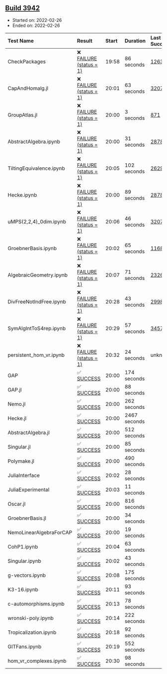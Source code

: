 ## [Build 3942](https://oscarci.mathematik.uni-kl.de/job/oscar-stable/3942/)

* Started on: 2022-02-26
* Ended on: 2022-02-26

| Test Name    | Result | Start | Duration | Last Success | First Failure |
|:-------------|:-------|:------|:---------|:-------------|:--------------|
| CheckPackages | ❌ [FAILURE (status = 1)](https://oscarci.mathematik.uni-kl.de/job/oscar-stable/3942/artifact/logs/build-3942/CheckPackages.log) | 19:58 | 86 seconds | [1263](https://oscarci.mathematik.uni-kl.de/job/oscar-stable/1263/) | [1264](https://oscarci.mathematik.uni-kl.de/job/oscar-stable/1264/) |
| CapAndHomalg.jl | ❌ [FAILURE (status = 1)](https://oscarci.mathematik.uni-kl.de/job/oscar-stable/3942/artifact/logs/build-3942/CapAndHomalg.jl.log) | 20:01 | 63 seconds | [3207](https://oscarci.mathematik.uni-kl.de/job/oscar-stable/3207/) | [3208](https://oscarci.mathematik.uni-kl.de/job/oscar-stable/3208/) |
| GroupAtlas.jl | ❌ [FAILURE (status = 1)](https://oscarci.mathematik.uni-kl.de/job/oscar-stable/3942/artifact/logs/build-3942/GroupAtlas.jl.log) | 20:00 | 3 seconds | [871](https://oscarci.mathematik.uni-kl.de/job/oscar-stable/871/) | [872](https://oscarci.mathematik.uni-kl.de/job/oscar-stable/872/) |
| AbstractAlgebra.ipynb | ❌ [FAILURE (status = 1)](https://oscarci.mathematik.uni-kl.de/job/oscar-stable/3942/artifact/logs/build-3942/AbstractAlgebra.ipynb.log) | 20:00 | 31 seconds | [2878](https://oscarci.mathematik.uni-kl.de/job/oscar-stable/2878/) | [2879](https://oscarci.mathematik.uni-kl.de/job/oscar-stable/2879/) |
| TiltingEquivalence.ipynb | ❌ [FAILURE (status = 1)](https://oscarci.mathematik.uni-kl.de/job/oscar-stable/3942/artifact/logs/build-3942/TiltingEquivalence.ipynb.log) | 20:05 | 102 seconds | [2629](https://oscarci.mathematik.uni-kl.de/job/oscar-stable/2629/) | [2630](https://oscarci.mathematik.uni-kl.de/job/oscar-stable/2630/) |
| Hecke.ipynb | ❌ [FAILURE (status = 1)](https://oscarci.mathematik.uni-kl.de/job/oscar-stable/3942/artifact/logs/build-3942/Hecke.ipynb.log) | 20:00 | 89 seconds | [2878](https://oscarci.mathematik.uni-kl.de/job/oscar-stable/2878/) | [2879](https://oscarci.mathematik.uni-kl.de/job/oscar-stable/2879/) |
| uMPS(2,2,4)_0dim.ipynb | ❌ [FAILURE (status = 1)](https://oscarci.mathematik.uni-kl.de/job/oscar-stable/3942/artifact/logs/build-3942/uMPS-2-2-4-_0dim.ipynb.log) | 20:06 | 46 seconds | [3207](https://oscarci.mathematik.uni-kl.de/job/oscar-stable/3207/) | [3208](https://oscarci.mathematik.uni-kl.de/job/oscar-stable/3208/) |
| GroebnerBasis.ipynb | ❌ [FAILURE (status = 1)](https://oscarci.mathematik.uni-kl.de/job/oscar-stable/3942/artifact/logs/build-3942/GroebnerBasis.ipynb.log) | 20:02 | 65 seconds | [1168](https://oscarci.mathematik.uni-kl.de/job/oscar-stable/1168/) | [1169](https://oscarci.mathematik.uni-kl.de/job/oscar-stable/1169/) |
| AlgebraicGeometry.ipynb | ❌ [FAILURE (status = 1)](https://oscarci.mathematik.uni-kl.de/job/oscar-stable/3942/artifact/logs/build-3942/AlgebraicGeometry.ipynb.log) | 20:07 | 71 seconds | [2326](https://oscarci.mathematik.uni-kl.de/job/oscar-stable/2326/) | [2327](https://oscarci.mathematik.uni-kl.de/job/oscar-stable/2327/) |
| DivFreeNotIndFree.ipynb | ❌ [FAILURE (status = 1)](https://oscarci.mathematik.uni-kl.de/job/oscar-stable/3942/artifact/logs/build-3942/DivFreeNotIndFree.ipynb.log) | 20:28 | 43 seconds | [2998](https://oscarci.mathematik.uni-kl.de/job/oscar-stable/2998/) | [2999](https://oscarci.mathematik.uni-kl.de/job/oscar-stable/2999/) |
| SymAlgIntToS4rep.ipynb | ❌ [FAILURE (status = 1)](https://oscarci.mathematik.uni-kl.de/job/oscar-stable/3942/artifact/logs/build-3942/SymAlgIntToS4rep.ipynb.log) | 20:29 | 57 seconds | [3457](https://oscarci.mathematik.uni-kl.de/job/oscar-stable/3457/) | [3458](https://oscarci.mathematik.uni-kl.de/job/oscar-stable/3458/) |
| persistent_hom_vr.ipynb | ❌ [FAILURE (status = 1)](https://oscarci.mathematik.uni-kl.de/job/oscar-stable/3942/artifact/logs/build-3942/persistent_hom_vr.ipynb.log) | 20:32 | 24 seconds | unknown | unknown |
| GAP | ✅ [SUCCESS](https://oscarci.mathematik.uni-kl.de/job/oscar-stable/3942/artifact/logs/build-3942/GAP.log) | 20:00 | 174 seconds |  |  |
| GAP.jl | ✅ [SUCCESS](https://oscarci.mathematik.uni-kl.de/job/oscar-stable/3942/artifact/logs/build-3942/GAP.jl.log) | 20:00 | 88 seconds |  |  |
| Nemo.jl | ✅ [SUCCESS](https://oscarci.mathematik.uni-kl.de/job/oscar-stable/3942/artifact/logs/build-3942/Nemo.jl.log) | 20:00 | 262 seconds |  |  |
| Hecke.jl | ✅ [SUCCESS](https://oscarci.mathematik.uni-kl.de/job/oscar-stable/3942/artifact/logs/build-3942/Hecke.jl.log) | 20:00 | 2467 seconds |  |  |
| AbstractAlgebra.jl | ✅ [SUCCESS](https://oscarci.mathematik.uni-kl.de/job/oscar-stable/3942/artifact/logs/build-3942/AbstractAlgebra.jl.log) | 20:00 | 512 seconds |  |  |
| Singular.jl | ✅ [SUCCESS](https://oscarci.mathematik.uni-kl.de/job/oscar-stable/3942/artifact/logs/build-3942/Singular.jl.log) | 20:00 | 85 seconds |  |  |
| Polymake.jl | ✅ [SUCCESS](https://oscarci.mathematik.uni-kl.de/job/oscar-stable/3942/artifact/logs/build-3942/Polymake.jl.log) | 20:00 | 490 seconds |  |  |
| JuliaInterface | ✅ [SUCCESS](https://oscarci.mathematik.uni-kl.de/job/oscar-stable/3942/artifact/logs/build-3942/JuliaInterface.log) | 20:02 | 28 seconds |  |  |
| JuliaExperimental | ✅ [SUCCESS](https://oscarci.mathematik.uni-kl.de/job/oscar-stable/3942/artifact/logs/build-3942/JuliaExperimental.log) | 20:03 | 11 seconds |  |  |
| Oscar.jl | ✅ [SUCCESS](https://oscarci.mathematik.uni-kl.de/job/oscar-stable/3942/artifact/logs/build-3942/Oscar.jl.log) | 20:00 | 816 seconds |  |  |
| GroebnerBasis.jl | ✅ [SUCCESS](https://oscarci.mathematik.uni-kl.de/job/oscar-stable/3942/artifact/logs/build-3942/GroebnerBasis.jl.log) | 20:00 | 34 seconds |  |  |
| NemoLinearAlgebraForCAP | ✅ [SUCCESS](https://oscarci.mathematik.uni-kl.de/job/oscar-stable/3942/artifact/logs/build-3942/NemoLinearAlgebraForCAP.log) | 20:00 | 19 seconds |  |  |
| CohP1.ipynb | ✅ [SUCCESS](https://oscarci.mathematik.uni-kl.de/job/oscar-stable/3942/artifact/logs/build-3942/CohP1.ipynb.log) | 20:04 | 63 seconds |  |  |
| Singular.ipynb | ✅ [SUCCESS](https://oscarci.mathematik.uni-kl.de/job/oscar-stable/3942/artifact/logs/build-3942/Singular.ipynb.log) | 20:02 | 43 seconds |  |  |
| g-vectors.ipynb | ✅ [SUCCESS](https://oscarci.mathematik.uni-kl.de/job/oscar-stable/3942/artifact/logs/build-3942/g-vectors.ipynb.log) | 20:08 | 175 seconds |  |  |
| K3-16.ipynb | ✅ [SUCCESS](https://oscarci.mathematik.uni-kl.de/job/oscar-stable/3942/artifact/logs/build-3942/K3-16.ipynb.log) | 20:11 | 93 seconds |  |  |
| c-automorphisms.ipynb | ✅ [SUCCESS](https://oscarci.mathematik.uni-kl.de/job/oscar-stable/3942/artifact/logs/build-3942/c-automorphisms.ipynb.log) | 20:13 | 78 seconds |  |  |
| wronski-poly.ipynb | ✅ [SUCCESS](https://oscarci.mathematik.uni-kl.de/job/oscar-stable/3942/artifact/logs/build-3942/wronski-poly.ipynb.log) | 20:14 | 222 seconds |  |  |
| Tropicalization.ipynb | ✅ [SUCCESS](https://oscarci.mathematik.uni-kl.de/job/oscar-stable/3942/artifact/logs/build-3942/Tropicalization.ipynb.log) | 20:18 | 92 seconds |  |  |
| GITFans.ipynb | ✅ [SUCCESS](https://oscarci.mathematik.uni-kl.de/job/oscar-stable/3942/artifact/logs/build-3942/GITFans.ipynb.log) | 20:19 | 552 seconds |  |  |
| hom_vr_complexes.ipynb | ✅ [SUCCESS](https://oscarci.mathematik.uni-kl.de/job/oscar-stable/3942/artifact/logs/build-3942/hom_vr_complexes.ipynb.log) | 20:30 | 98 seconds |  |  |
